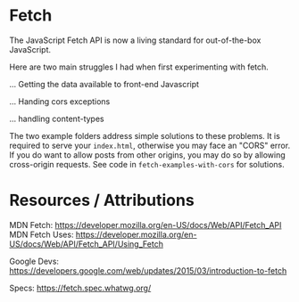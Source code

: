 # Fetch

The JavaScript Fetch API is now a living standard for out-of-the-box JavaScript.

Here are two main struggles I had when first experimenting with fetch.

... Getting the data available to front-end Javascript

... Handing cors exceptions

... handling content-types

The two example folders address simple solutions to these problems. It is required to serve your `index.html`, otherwise you may face an "CORS" error. If you do want to allow posts from other origins, you may do so by allowing cross-origin requests. See code in `fetch-examples-with-cors` for solutions.

# Resources / Attributions

MDN Fetch: https://developer.mozilla.org/en-US/docs/Web/API/Fetch_API
MDN Fetch Uses: https://developer.mozilla.org/en-US/docs/Web/API/Fetch_API/Using_Fetch

Google Devs: https://developers.google.com/web/updates/2015/03/introduction-to-fetch

Specs: https://fetch.spec.whatwg.org/
